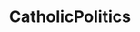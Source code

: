 ---
title: CatholicPolitics
crosslinks:
- autotldr
- ABCDesis
- Catholicism
- SeattleWA
- The_Donald
- todayilearned
- Fuckthealtright
- AltRightChristian
- AskReddit
---